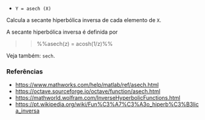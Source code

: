 * `Y = asech (X)`

Calcula a secante hiperbólica inversa de cada elemento de `X`.

A secante hiperbólica inversa é definida por

>> %%asech(z) = acosh(1/z)%%

Veja também: `sech`.

### Referências

* https://www.mathworks.com/help/matlab/ref/asech.html
* https://octave.sourceforge.io/octave/function/asech.html
* https://mathworld.wolfram.com/InverseHyperbolicFunctions.html
* https://pt.wikipedia.org/wiki/Fun%C3%A7%C3%A3o_hiperb%C3%B3lica_inversa
